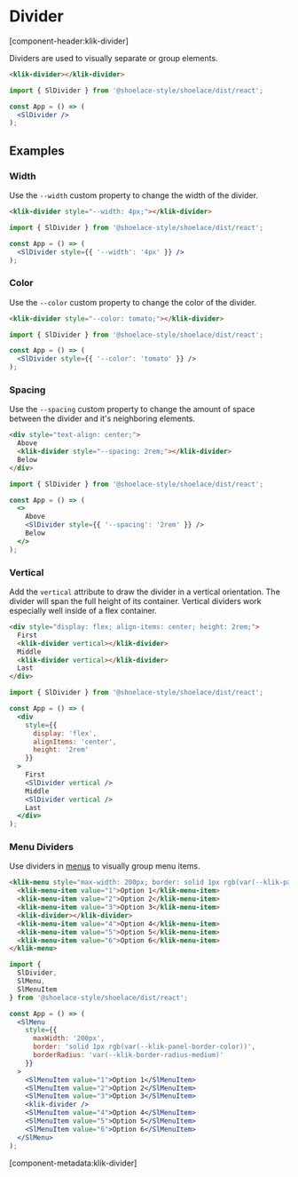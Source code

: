# Divider

[component-header:klik-divider]

Dividers are used to visually separate or group elements.

```html preview
<klik-divider></klik-divider>
```

```jsx react
import { SlDivider } from '@shoelace-style/shoelace/dist/react';

const App = () => (
  <SlDivider />
);
```
## Examples

### Width

Use the `--width` custom property to change the width of the divider.

```html preview
<klik-divider style="--width: 4px;"></klik-divider>
```

```jsx react
import { SlDivider } from '@shoelace-style/shoelace/dist/react';

const App = () => (
  <SlDivider style={{ '--width': '4px' }} />
);
```

### Color

Use the `--color` custom property to change the color of the divider.

```html preview
<klik-divider style="--color: tomato;"></klik-divider>
```

```jsx react
import { SlDivider } from '@shoelace-style/shoelace/dist/react';

const App = () => (
  <SlDivider style={{ '--color': 'tomato' }} />
);
```

### Spacing

Use the `--spacing` custom property to change the amount of space between the divider and it's neighboring elements.

```html preview
<div style="text-align: center;">
  Above
  <klik-divider style="--spacing: 2rem;"></klik-divider>
  Below
</div>
```

```jsx react
import { SlDivider } from '@shoelace-style/shoelace/dist/react';

const App = () => (
  <>
    Above
    <SlDivider style={{ '--spacing': '2rem' }} />
    Below
  </>
);
```

### Vertical

Add the `vertical` attribute to draw the divider in a vertical orientation. The divider will span the full height of its container. Vertical dividers work especially well inside of a flex container.

```html preview
<div style="display: flex; align-items: center; height: 2rem;">
  First
  <klik-divider vertical></klik-divider>
  Middle
  <klik-divider vertical></klik-divider>
  Last
</div>
```

```jsx react
import { SlDivider } from '@shoelace-style/shoelace/dist/react';

const App = () => (
  <div 
    style={{ 
      display: 'flex', 
      alignItems: 'center', 
      height: '2rem'
    }}
  >
    First
    <SlDivider vertical />
    Middle
    <SlDivider vertical />
    Last
  </div>
);
```

### Menu Dividers

Use dividers in [menus](/components/menu) to visually group menu items.

```html preview
<klik-menu style="max-width: 200px; border: solid 1px rgb(var(--klik-panel-border-color)); border-radius: var(--klik-border-radius-medium);">
  <klik-menu-item value="1">Option 1</klik-menu-item>
  <klik-menu-item value="2">Option 2</klik-menu-item>
  <klik-menu-item value="3">Option 3</klik-menu-item>
  <klik-divider></klik-divider>
  <klik-menu-item value="4">Option 4</klik-menu-item>
  <klik-menu-item value="5">Option 5</klik-menu-item>
  <klik-menu-item value="6">Option 6</klik-menu-item>
</klik-menu>
```

```jsx react
import { 
  SlDivider, 
  SlMenu, 
  SlMenuItem 
} from '@shoelace-style/shoelace/dist/react';

const App = () => (
  <SlMenu 
    style={{
      maxWidth: '200px',
      border: 'solid 1px rgb(var(--klik-panel-border-color))',
      borderRadius: 'var(--klik-border-radius-medium)'
    }}
  >
    <SlMenuItem value="1">Option 1</SlMenuItem>
    <SlMenuItem value="2">Option 2</SlMenuItem>
    <SlMenuItem value="3">Option 3</SlMenuItem>
    <klik-divider />
    <SlMenuItem value="4">Option 4</SlMenuItem>
    <SlMenuItem value="5">Option 5</SlMenuItem>
    <SlMenuItem value="6">Option 6</SlMenuItem>
  </SlMenu>
);
```

[component-metadata:klik-divider]
